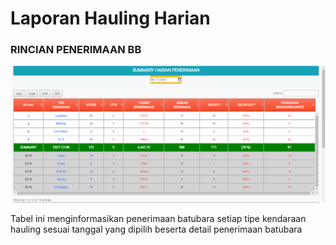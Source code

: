 # Laporan Hauling Harian

### RINCIAN PENERIMAAN BB

![](<.gitbook/assets/sumaary harian.PNG>)

Tabel ini menginformasikan penerimaan batubara setiap tipe kendaraan hauling sesuai tanggal yang dipilih beserta detail penerimaan batubara
